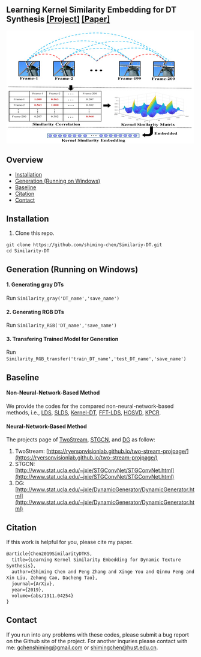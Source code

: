 ## Learning Kernel Similarity Embedding for DT Synthesis [[Project]](https://shiming-chen.github.io/Similarity-page/Similarity.html) [[Paper]](https://arxiv.org/abs/1911.04254)


![](https://github.com/shiming-chen/Similariy-DT/blob/master/core-idea1.jpg)



## Overview 
- [Installation](##installation)
- [Generation (Running on Windows)](##Generation (Running on Windows))
- [Baseline](##baseline)
- [Citation](##citation)
- [Contact](##contact)




## Installation
1. Clone this repo.

```
git clone https://github.com/shiming-chen/Similariy-DT.git
cd Similarity-DT
```



## Generation (Running on Windows)

#### 1. Generating gray DTs

Run `Similarity_gray('DT_name','save_name')`

#### 2. Generating RGB DTs

Run `Similarity_RGB('DT_name','save_name')`

#### 3. Transfering Trained Model for Generation

Run `Similarity_RGB_transfer('train_DT_name','test_DT_name','save_name')`

## Baseline

#### Non-Neural-Network-Based Method
We provide the codes for the compared non-neural-network-based methods, i.e., [LDS](), [SLDS](), [Kernel-DT](), [FFT-LDS](), [HOSVD](), [KPCR]().

#### Neural-Network-Based Method
The projects page of [TwoStream](https://ryersonvisionlab.github.io/two-stream-projpage/), [STGCN](http://www.stat.ucla.edu/~jxie/STGConvNet/STGConvNet.html), and [DG](http://www.stat.ucla.edu/~jxie/DynamicGenerator/DynamicGenerator.html) as follow:

1. TwoStream: [https://ryersonvisionlab.github.io/two-stream-projpage/](https://ryersonvisionlab.github.io/two-stream-projpage/)
2. STGCN: [http://www.stat.ucla.edu/~jxie/STGConvNet/STGConvNet.html](http://www.stat.ucla.edu/~jxie/STGConvNet/STGConvNet.html)
3. DG:  [http://www.stat.ucla.edu/~jxie/DynamicGenerator/DynamicGenerator.html](http://www.stat.ucla.edu/~jxie/DynamicGenerator/DynamicGenerator.html)



## Citation
If this work is helpful for you, please cite my paper.

```
@article{Chen2019SimilarityDTKS,
  title={Learning Kernel Similarity Embedding for Dynamic Texture Synthesis},
  author={Shiming Chen and Peng Zhang and Xinge You and Qinmu Peng and Xin Liu, Zehong Cao, Dacheng Tao},
  journal={ArXiv},
  year={2019},
  volume={abs/1911.04254}
}
```

## Contact
If you run into any problems with these codes, please submit a bug report on the Github site of the project. For another inquries please contact with me: gchenshiming@gmail.com or shimingchen@hust.edu.cn.





